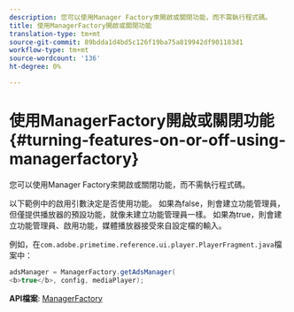 ```yaml
---
description: 您可以使用Manager Factory來開啟或關閉功能，而不需執行程式碼。
title: 使用ManagerFactory開啟或關閉功能
translation-type: tm+mt
source-git-commit: 89bdda1d4bd5c126f19ba75a819942df901183d1
workflow-type: tm+mt
source-wordcount: '136'
ht-degree: 0%

---
```



# 使用ManagerFactory開啟或關閉功能{#turning-features-on-or-off-using-managerfactory}

您可以使用Manager Factory來開啟或關閉功能，而不需執行程式碼。

以下範例中的啟用引數決定是否使用功能。 如果為false，則會建立功能管理員，但僅提供播放器的預設功能，就像未建立功能管理員一樣。 如果為true，則會建立功能管理員、啟用功能，媒體播放器接受來自設定檔的輸入。

例如，在`com.adobe.primetime.reference.ui.player.PlayerFragment.java`檔案中：

```java
adsManager = ManagerFactory.getAdsManager( 
<b>true</b>, config, mediaPlayer);
```

**API檔案**: [ManagerFactory](https://help.adobe.com/en_US/primetime/api/reference_implementation/android/javadoc/com/adobe/primetime/reference/manager/ManagerFactory.html)